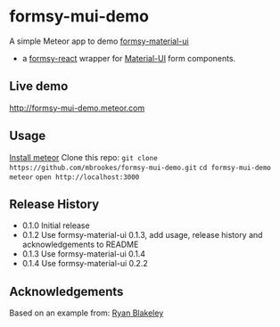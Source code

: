 # formsy-mui-demo
A simple Meteor app to demo [formsy-material-ui](https://github.com/mbrookes/formsy-material-ui)
- a [formsy-react](https://github.com/christianalfoni/formsy-react) wrapper
for [Material-UI](http://material-ui.com) form components.

## Live demo

http://formsy-mui-demo.meteor.com

## Usage

[Install meteor](https://www.meteor.com/install)
Clone this repo: `git clone https://github.com/mbrookes/formsy-mui-demo.git`
`cd formsy-mui-demo`
`meteor`
`open http://localhost:3000`


## Release History

* 0.1.0 Initial release
* 0.1.2 Use formsy-material-ui 0.1.3, add usage, release history and acknowledgements to README
* 0.1.3 Use formsy-material-ui 0.1.4
* 0.1.4 Use formsy-material-ui 0.2.2

## Acknowledgements

Based on an example from: [Ryan Blakeley](https://github.com/rblakeley)
